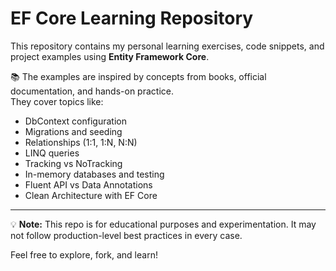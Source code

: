 # EF Core Learning Repository

This repository contains my personal learning exercises, code snippets, and project examples using **Entity Framework Core**.

📚 The examples are inspired by concepts from books, official documentation, and hands-on practice.  
They cover topics like:

- DbContext configuration
- Migrations and seeding
- Relationships (1:1, 1:N, N:N)
- LINQ queries
- Tracking vs NoTracking
- In-memory databases and testing
- Fluent API vs Data Annotations
- Clean Architecture with EF Core

---

💡 **Note:** This repo is for educational purposes and experimentation. It may not follow production-level best practices in every case.

Feel free to explore, fork, and learn!

